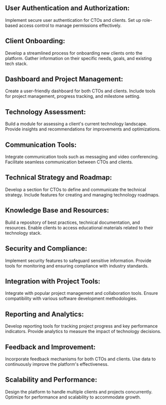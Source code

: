 ## User Authentication and Authorization:

Implement secure user authentication for CTOs and clients.
Set up role-based access control to manage permissions effectively.

## Client Onboarding:

Develop a streamlined process for onboarding new clients onto the platform.
Gather information on their specific needs, goals, and existing tech stack.

## Dashboard and Project Management:

Create a user-friendly dashboard for both CTOs and clients.
Include tools for project management, progress tracking, and milestone setting.

## Technology Assessment:

Build a module for assessing a client's current technology landscape.
Provide insights and recommendations for improvements and optimizations.

## Communication Tools:

Integrate communication tools such as messaging and video conferencing.
Facilitate seamless communication between CTOs and clients.

## Technical Strategy and Roadmap:

Develop a section for CTOs to define and communicate the technical strategy.
Include features for creating and managing technology roadmaps.

## Knowledge Base and Resources:

Build a repository of best practices, technical documentation, and resources.
Enable clients to access educational materials related to their technology stack.

## Security and Compliance:

Implement security features to safeguard sensitive information.
Provide tools for monitoring and ensuring compliance with industry standards.


## Integration with Project Tools:

Integrate with popular project management and collaboration tools.
Ensure compatibility with various software development methodologies.

## Reporting and Analytics:

Develop reporting tools for tracking project progress and key performance indicators.
Provide analytics to measure the impact of technology decisions.

## Feedback and Improvement:

Incorporate feedback mechanisms for both CTOs and clients.
Use data to continuously improve the platform's effectiveness.

## Scalability and Performance:

Design the platform to handle multiple clients and projects concurrently.
Optimize for performance and scalability to accommodate growth.

